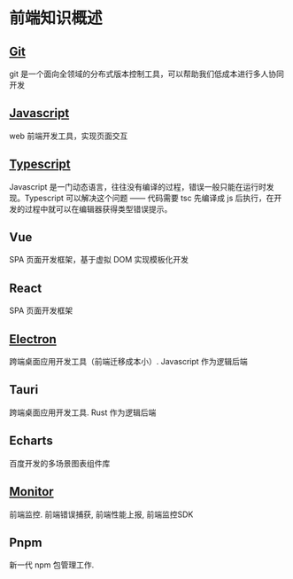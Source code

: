 # 前端知识概述

## [Git](/fronted/git/git.md)

git 是一个面向全领域的分布式版本控制工具，可以帮助我们低成本进行多人协同开发

## [Javascript](/fronted/javascript/javascript.md)

web 前端开发工具，实现页面交互

## [Typescript](/fronted/typescript/typescript.md)

Javascript 是一门动态语言，往往没有编译的过程，错误一般只能在运行时发现。Typescript 可以解决这个问题 —— 代码需要 tsc 先编译成 js 后执行，在开发的过程中就可以在编辑器获得类型错误提示。

## Vue

SPA 页面开发框架，基于虚拟 DOM 实现模板化开发

## React

SPA 页面开发框架

## [Electron](/fronted/electron/electron.md)

跨端桌面应用开发工具（前端迁移成本小）. Javascript 作为逻辑后端

## Tauri

跨端桌面应用开发工具.  Rust 作为逻辑后端

## Echarts

百度开发的多场景图表组件库

## [Monitor](/fronted/monitor/)

前端监控. 前端错误捕获, 前端性能上报, 前端监控SDK

## Pnpm

新一代 npm 包管理工作. 